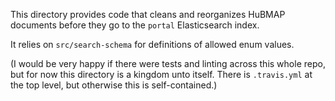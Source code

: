 This directory provides code that cleans and reorganizes HuBMAP documents
before they go to the `portal` Elasticsearch index.

It relies on `src/search-schema` for definitions of allowed enum values.

(I would be very happy if there were tests and linting across this whole repo, but for now this directory is a kingdom unto itself.
There is `.travis.yml` at the top level, but otherwise this is self-contained.)
